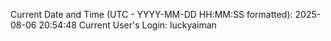 Current Date and Time (UTC - YYYY-MM-DD HH:MM:SS formatted): 2025-08-06 20:54:48
Current User's Login: luckyaiman
